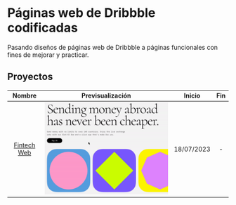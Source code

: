 # Páginas web de Dribbble codificadas

Pasando diseños de páginas web de Dribbble a páginas funcionales con fines de mejorar y practicar.

## Proyectos 

|Nombre|Previsualización|Inicio|Fin|
|:----:|:----:|:----:|:----:|
|[Fintech Web](https://dribbble.com/shots/19597655-fintech-website-design-landing-web-page-home-page)|![](/ImagenesProyecto/fintech.gif)|18/07/2023|-|


<!-- <video src = "https://cdn.dribbble.com/userupload/3758464/file/original-875eed0161df3dbda2b54eda1c94730e.mp4" controls loop width = "175"> -->

